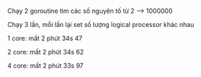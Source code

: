 Chạy 2 goroutine tìm các số nguyên tố từ 2 --> 1000000

Chạy 3 lần, mỗi lần lại set số lượng logical processor khác nhau

1 core: mất 2 phút 34s 47

2 core: mất 2 phút 34s 62

4 core: mất 2 phút 33s 97
